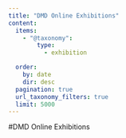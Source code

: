 ```yaml
---
title: "DMD Online Exhibitions"
content:
  items:
    - "@taxonomy":
        type:
          - exhibition

  order:
    by: date
    dir: desc
  pagination: true
  url_taxonomy_filters: true
  limit: 5000
---
```


#DMD Online Exhibitions
